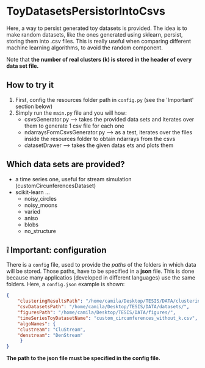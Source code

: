 # ToyDatasetsPersistorIntoCsvs
Here, a way to persist generated toy datasets is provided. The idea is to make random datasets, like the ones generated using sklearn, persist, storing them into .csv files. This is really useful when comparing different machine learning algorithms, to avoid the random component.

Note that **the number of real clusters (k) is stored in the header of every data set file.**

## How to try it
1. First, config the resources folder path in `config.py` (see the 'Important' section below)
2. Simply run the `main.py` file and you will how:
   * csvsGenerator.py --> takes the provided data sets and iterates over them to generate 1 csv file for each one
   * ndarraysFormCsvsGenerator.py --> as a test, iterates over the files inside the resources folder to obtain ndarrays from the csvs
   * datasetDrawer --> takes the given datas ets and plots them
   
## Which data sets are provided?
* a time series one, useful for stream simulation (customCircunferencesDataset)
* scikit-learn ...
   * noisy_circles
   * noisy_moons
   * varied
   * aniso
   * blobs
   * no_structure
   
## :grey_exclamation: Important: configuration
There is a `config` file, used to provide the _paths_ of the folders in which data will be stored. Those paths, have to be specified in a **json** file. This is done because many applicatios (developed in different languages) use the same folders. Here, a `config.json` example is shown:

```json
{
    "clusteringResultsPath": "/home/camila/Desktop/TESIS/DATA/clustering_results/",
    "csvDatasetsPath": "/home/camila/Desktop/TESIS/DATA/datasets/",
    "figuresPath": "/home/camila/Desktop/TESIS/DATA/figures/",
    "timeSeriesToyDatasetName": "custom_circumferences_without_k.csv",
    "algoNames": {
	"clustream": "CluStream",
	"denstream": "DenStream"
     }
}
```
**The path to the json file must be specified in the config file.**

   
